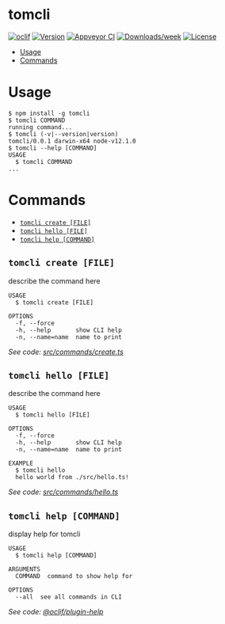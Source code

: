 tomcli
======



[![oclif](https://img.shields.io/badge/cli-oclif-brightgreen.svg)](https://oclif.io)
[![Version](https://img.shields.io/npm/v/tomcli.svg)](https://npmjs.org/package/tomcli)
[![Appveyor CI](https://ci.appveyor.com/api/projects/status/github/tomilenko/tomcli?branch=master&svg=true)](https://ci.appveyor.com/project/tomilenko/tomcli/branch/master)
[![Downloads/week](https://img.shields.io/npm/dw/tomcli.svg)](https://npmjs.org/package/tomcli)
[![License](https://img.shields.io/npm/l/tomcli.svg)](https://github.com/tomilenko/tomcli/blob/master/package.json)

<!-- toc -->
* [Usage](#usage)
* [Commands](#commands)
<!-- tocstop -->
# Usage
<!-- usage -->
```sh-session
$ npm install -g tomcli
$ tomcli COMMAND
running command...
$ tomcli (-v|--version|version)
tomcli/0.0.1 darwin-x64 node-v12.1.0
$ tomcli --help [COMMAND]
USAGE
  $ tomcli COMMAND
...
```
<!-- usagestop -->
# Commands
<!-- commands -->
* [`tomcli create [FILE]`](#tomcli-create-file)
* [`tomcli hello [FILE]`](#tomcli-hello-file)
* [`tomcli help [COMMAND]`](#tomcli-help-command)

## `tomcli create [FILE]`

describe the command here

```
USAGE
  $ tomcli create [FILE]

OPTIONS
  -f, --force
  -h, --help       show CLI help
  -n, --name=name  name to print
```

_See code: [src/commands/create.ts](https://github.com/tomilenko/tomcli/blob/v0.0.1/src/commands/create.ts)_

## `tomcli hello [FILE]`

describe the command here

```
USAGE
  $ tomcli hello [FILE]

OPTIONS
  -f, --force
  -h, --help       show CLI help
  -n, --name=name  name to print

EXAMPLE
  $ tomcli hello
  hello world from ./src/hello.ts!
```

_See code: [src/commands/hello.ts](https://github.com/tomilenko/tomcli/blob/v0.0.1/src/commands/hello.ts)_

## `tomcli help [COMMAND]`

display help for tomcli

```
USAGE
  $ tomcli help [COMMAND]

ARGUMENTS
  COMMAND  command to show help for

OPTIONS
  --all  see all commands in CLI
```

_See code: [@oclif/plugin-help](https://github.com/oclif/plugin-help/blob/v2.2.1/src/commands/help.ts)_
<!-- commandsstop -->
